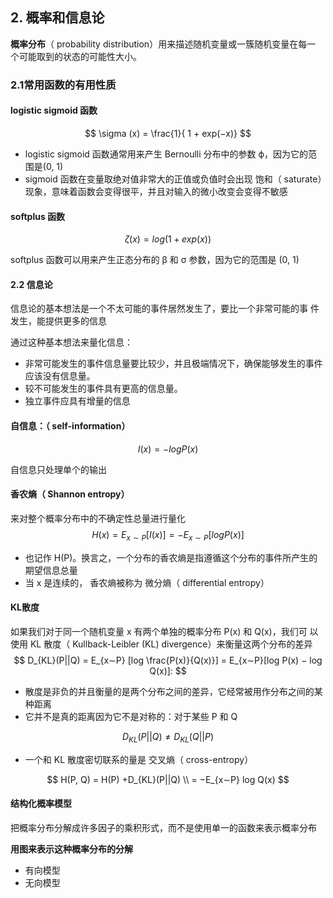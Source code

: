 ## 2. 概率和信息论

**概率分布**（ probability distribution）用来描述随机变量或一簇随机变量在每一
个可能取到的状态的可能性大小。



### 2.1常用函数的有用性质

#### logistic sigmoid 函数

$$
\sigma (x) = \frac{1}{ 1 + exp(−x)}
$$

- logistic sigmoid 函数通常用来产生 Bernoulli 分布中的参数 ϕ，因为它的范围是(0, 1)
- sigmoid 函数在变量取绝对值非常大的正值或负值时会出现 饱和（ saturate）现象，意味着函数会变得很平，并且对输入的微小改变会变得不敏感



#### softplus 函数

$$
\zeta(x) = log(1 + exp(x))
$$

softplus 函数可以用来产生正态分布的 β 和 σ 参数，因为它的范围是 (0, 1)



#### 2.2 信息论

信息论的基本想法是一个不太可能的事件居然发生了，要比一个非常可能的事
件发生，能提供更多的信息

通过这种基本想法来量化信息：

- 非常可能发生的事件信息量要比较少，并且极端情况下，确保能够发生的事件应该没有信息量。
-  较不可能发生的事件具有更高的信息量。
-  独立事件应具有增量的信息

#### 自信息：（ self-information）

$$
I(x) = − log P(x)
$$

自信息只处理单个的输出



#### 香农熵（ Shannon entropy）

来对整个概率分布中的不确定性总量进行量化
$$
H(x) = E_{x∼P}[I(x)] = −E_{x∼P}[log P(x)]
$$

- 也记作 H(P)。换言之，一个分布的香农熵是指遵循这个分布的事件所产生的期望信息总量
- 当 x 是连续的， 香农熵被称为 微分熵（ differential entropy）



#### KL散度

如果我们对于同一个随机变量 x 有两个单独的概率分布 P(x) 和 Q(x)，我们可
以使用 KL 散度（ Kullback-Leibler (KL) divergence）来衡量这两个分布的差异
$$
D_{KL}(P||Q) = E_{x∼P} [log \frac{P(x)}{Q(x)}] = E_{x∼P}[log P(x) − log Q(x)]:
$$

- 散度是非负的并且衡量的是两个分布之间的差异，它经常被用作分布之间的某种距离
- 它并不是真的距离因为它不是对称的：对于某些 P 和 Q

$$
D_{KL}(P||Q) \neq D_{KL}(Q||P)
$$

- 一个和 KL 散度密切联系的量是 交叉熵（ cross-entropy） 

$$
H(P, Q) = H(P) +D_{KL}(P||Q)
\\
= −E_{x∼P} log Q(x)
$$



#### 结构化概率模型

把概率分布分解成许多因子的乘积形式，而不是使用单一的函数来表示概率分布

**用图来表示这种概率分布的分解**

- 有向模型
- 无向模型